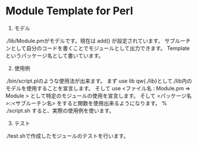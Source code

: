 Module Template for Perl
========================

1. モデル

./lib/Module.pmがモデルです。現在は add() が設定されています。
サブルーチンとして自分のコードを書くことでモジュールとして出力できます。
Template というパッケージ名として書いています。

2. 使用例

./bin/script.plのような使用法が出来ます。
まず use lib qw{./lib}として./lib内のモデルを使用することを宣言します。
そして use <ファイル名 : Module.pm => Module > として特定のモジュールの使用を宣言します。
そして <パッケージ名>::<サブルーチン名> をすると関数を使用出来るようになります。
% ./script.sh すると、実際の使用例を使います。

3. テスト

./test.shで作成したモジュールのテストを行います。
